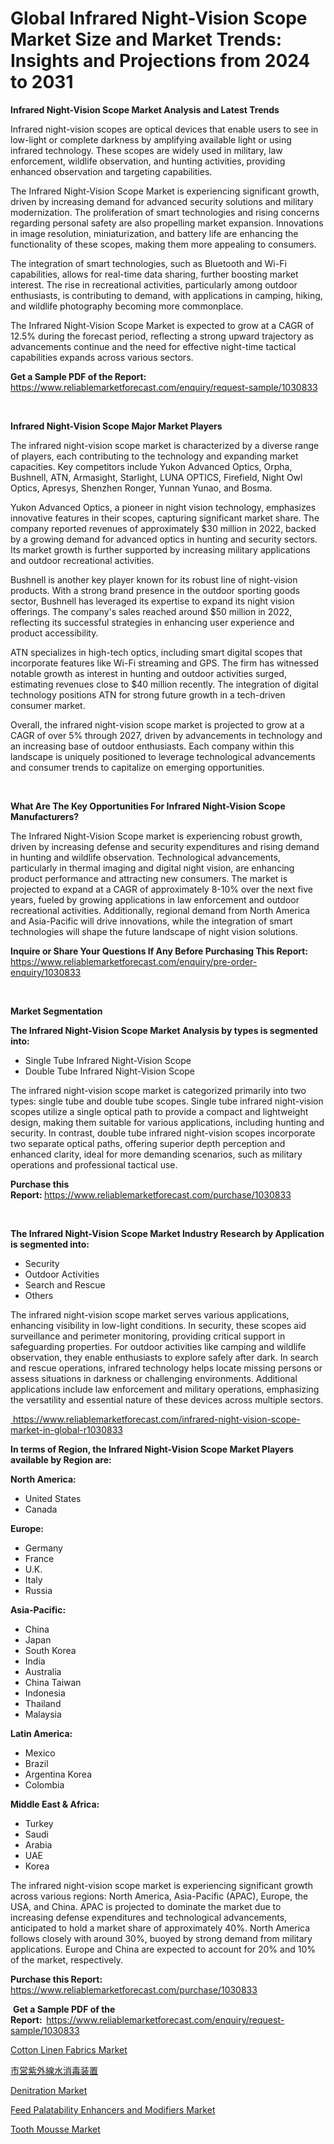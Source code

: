 <p><h1>Global Infrared Night-Vision Scope Market Size and Market Trends: Insights and Projections from 2024 to 2031</h1></p><p><strong>Infrared Night-Vision Scope Market Analysis and Latest Trends</strong></p>
<p><p>Infrared night-vision scopes are optical devices that enable users to see in low-light or complete darkness by amplifying available light or using infrared technology. These scopes are widely used in military, law enforcement, wildlife observation, and hunting activities, providing enhanced observation and targeting capabilities.</p><p>The Infrared Night-Vision Scope Market is experiencing significant growth, driven by increasing demand for advanced security solutions and military modernization. The proliferation of smart technologies and rising concerns regarding personal safety are also propelling market expansion. Innovations in image resolution, miniaturization, and battery life are enhancing the functionality of these scopes, making them more appealing to consumers.</p><p>The integration of smart technologies, such as Bluetooth and Wi-Fi capabilities, allows for real-time data sharing, further boosting market interest. The rise in recreational activities, particularly among outdoor enthusiasts, is contributing to demand, with applications in camping, hiking, and wildlife photography becoming more commonplace.</p><p>The Infrared Night-Vision Scope Market is expected to grow at a CAGR of 12.5% during the forecast period, reflecting a strong upward trajectory as advancements continue and the need for effective night-time tactical capabilities expands across various sectors.</p></p>
<p><strong>Get a Sample PDF of the Report:&nbsp;</strong> <a href="https://www.reliablemarketforecast.com/enquiry/request-sample/1030833">https://www.reliablemarketforecast.com/enquiry/request-sample/1030833</a></p>
<p>&nbsp;</p>
<p><strong>Infrared Night-Vision Scope Major Market Players</strong></p>
<p><p>The infrared night-vision scope market is characterized by a diverse range of players, each contributing to the technology and expanding market capacities. Key competitors include Yukon Advanced Optics, Orpha, Bushnell, ATN, Armasight, Starlight, LUNA OPTICS, Firefield, Night Owl Optics, Apresys, Shenzhen Ronger, Yunnan Yunao, and Bosma.</p><p>Yukon Advanced Optics, a pioneer in night vision technology, emphasizes innovative features in their scopes, capturing significant market share. The company reported revenues of approximately $30 million in 2022, backed by a growing demand for advanced optics in hunting and security sectors. Its market growth is further supported by increasing military applications and outdoor recreational activities.</p><p>Bushnell is another key player known for its robust line of night-vision products. With a strong brand presence in the outdoor sporting goods sector, Bushnell has leveraged its expertise to expand its night vision offerings. The company's sales reached around $50 million in 2022, reflecting its successful strategies in enhancing user experience and product accessibility.</p><p>ATN specializes in high-tech optics, including smart digital scopes that incorporate features like Wi-Fi streaming and GPS. The firm has witnessed notable growth as interest in hunting and outdoor activities surged, estimating revenues close to $40 million recently. The integration of digital technology positions ATN for strong future growth in a tech-driven consumer market.</p><p>Overall, the infrared night-vision scope market is projected to grow at a CAGR of over 5% through 2027, driven by advancements in technology and an increasing base of outdoor enthusiasts. Each company within this landscape is uniquely positioned to leverage technological advancements and consumer trends to capitalize on emerging opportunities.</p></p>
<p>&nbsp;</p>
<p><strong>What Are The Key Opportunities For Infrared Night-Vision Scope Manufacturers?</strong></p>
<p><p>The Infrared Night-Vision Scope market is experiencing robust growth, driven by increasing defense and security expenditures and rising demand in hunting and wildlife observation. Technological advancements, particularly in thermal imaging and digital night vision, are enhancing product performance and attracting new consumers. The market is projected to expand at a CAGR of approximately 8-10% over the next five years, fueled by growing applications in law enforcement and outdoor recreational activities. Additionally, regional demand from North America and Asia-Pacific will drive innovations, while the integration of smart technologies will shape the future landscape of night vision solutions.</p></p>
<p><strong>Inquire or Share Your Questions If Any Before Purchasing This Report:</strong> <a href="https://www.reliablemarketforecast.com/enquiry/pre-order-enquiry/1030833">https://www.reliablemarketforecast.com/enquiry/pre-order-enquiry/1030833</a></p>
<p>&nbsp;</p>
<p><strong>Market Segmentation</strong></p>
<p><strong>The Infrared Night-Vision Scope Market Analysis by types is segmented into:</strong></p>
<p><ul><li>Single Tube Infrared Night-Vision Scope</li><li>Double Tube Infrared Night-Vision Scope</li></ul></p>
<p><p>The infrared night-vision scope market is categorized primarily into two types: single tube and double tube scopes. Single tube infrared night-vision scopes utilize a single optical path to provide a compact and lightweight design, making them suitable for various applications, including hunting and security. In contrast, double tube infrared night-vision scopes incorporate two separate optical paths, offering superior depth perception and enhanced clarity, ideal for more demanding scenarios, such as military operations and professional tactical use.</p></p>
<p><strong>Purchase this Report:&nbsp;</strong><a href="https://www.reliablemarketforecast.com/purchase/1030833">https://www.reliablemarketforecast.com/purchase/1030833</a></p>
<p>&nbsp;</p>
<p><strong>The Infrared Night-Vision Scope Market Industry Research by Application is segmented into:</strong></p>
<p><ul><li>Security</li><li>Outdoor Activities</li><li>Search and Rescue</li><li>Others</li></ul></p>
<p><p>The infrared night-vision scope market serves various applications, enhancing visibility in low-light conditions. In security, these scopes aid surveillance and perimeter monitoring, providing critical support in safeguarding properties. For outdoor activities like camping and wildlife observation, they enable enthusiasts to explore safely after dark. In search and rescue operations, infrared technology helps locate missing persons or assess situations in darkness or challenging environments. Additional applications include law enforcement and military operations, emphasizing the versatility and essential nature of these devices across multiple sectors.</p></p>
<p><a href="https://www.reliablemarketforecast.com/infrared-night-vision-scope-market-in-global-r1030833">&nbsp;https://www.reliablemarketforecast.com/infrared-night-vision-scope-market-in-global-r1030833</a></p>
<p><strong>In terms of Region, the Infrared Night-Vision Scope Market Players available by Region are:</strong></p>
<p>
    <p> <strong> North America: </strong>
        <ul>
            <li>United States</li>
            <li>Canada</li>
        </ul>
        </p> 
    <p> <strong> Europe: </strong>
        <ul>
            <li>Germany</li>
            <li>France</li>
            <li>U.K.</li>
            <li>Italy</li>
            <li>Russia</li>
        </ul>
        </p> 
    <p> <strong> Asia-Pacific: </strong>
        <ul>
            <li>China</li>
            <li>Japan</li>
            <li>South Korea</li>
            <li>India</li>
            <li>Australia</li>
            <li>China Taiwan</li>
            <li>Indonesia</li>
            <li>Thailand</li>
            <li>Malaysia</li>
        </ul>
        </p> 
    <p> <strong> Latin America: </strong>
        <ul>
            <li>Mexico</li>
            <li>Brazil</li>
            <li>Argentina Korea</li>
            <li>Colombia</li>
        </ul>
        </p> 
    <p> <strong> Middle East & Africa: </strong>
        <ul>
            <li>Turkey</li>
            <li>Saudi</li>
            <li>Arabia</li>
            <li>UAE</li>
            <li>Korea</li>
        </ul>
    </p>
    </p>
<p><p>The infrared night-vision scope market is experiencing significant growth across various regions: North America, Asia-Pacific (APAC), Europe, the USA, and China. APAC is projected to dominate the market due to increasing defense expenditures and technological advancements, anticipated to hold a market share of approximately 40%. North America follows closely with around 30%, buoyed by strong demand from military applications. Europe and China are expected to account for 20% and 10% of the market, respectively.</p></p>
<p><strong>Purchase this Report: </strong><a href="https://www.reliablemarketforecast.com/purchase/1030833">https://www.reliablemarketforecast.com/purchase/1030833</a></p>
<p>&nbsp;<strong>Get a Sample PDF of the Report:&nbsp;&nbsp;</strong><a href="https://www.reliablemarketforecast.com/enquiry/request-sample/1030833">https://www.reliablemarketforecast.com/enquiry/request-sample/1030833</a></p>
<p><strong></strong></p>
<p><p><a href="https://www.linkedin.com/pulse/cotton-linen-fabrics-market-size-share-analysis-growth-trends-3uyxc?trackingId=l%2BjeqjJvTyCCSyrFbD8%2B2g%3D%3D">Cotton Linen Fabrics Market</a></p><p><a href="https://medium.com/@alioukaye1/municipal-uv-water-disinfection-equipment-market-%E3%81%AF-%E3%82%B3%E3%82%B9%E3%83%88%E7%AE%A1%E7%90%86%E3%81%A8%E5%8A%B9%E7%8E%87%E5%90%91%E4%B8%8A%E3%82%92%E5%84%AA%E5%85%88%E3%81%97%E3%81%BE%E3%81%99-4b462ae5193f?postPublishedType=initial">市営紫外線水消毒装置</a></p><p><a href="https://issuu.com/reportprime-2/docs/denitration-market-size-2030.pptx_657f6d1bae8154">Denitration Market</a></p><p><a href="https://issuu.com/reportprime-2/docs/feed-palatability-enhancers-and-mod_7be7306cd9e568">Feed Palatability Enhancers and Modifiers Market</a></p><p><a href="https://medium.com/@nathalelly87957/the-tooth-mousse-industry-analysis-report-offers-a-comprehensive-and-current-examination-of-the-7647adaf5b08">Tooth Mousse Market</a></p></p>